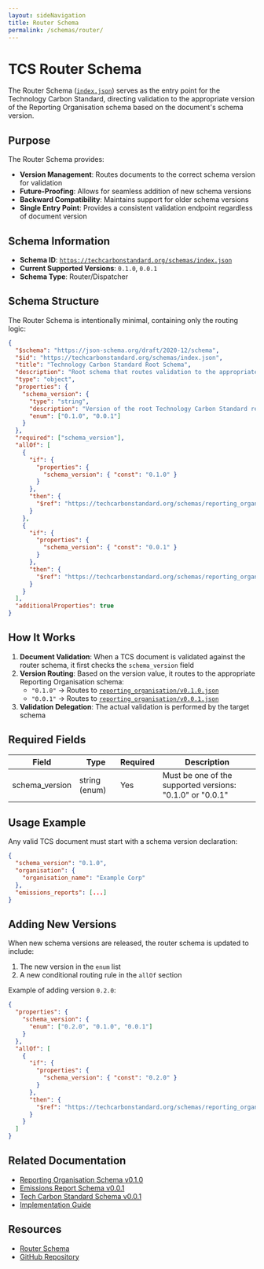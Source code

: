 ```yaml
---
layout: sideNavigation
title: Router Schema
permalink: /schemas/router/
---
```


# TCS Router Schema

The Router Schema ([`index.json`](/schemas/index.json)) serves as the entry point for the Technology Carbon Standard, directing validation to the appropriate version of the Reporting Organisation schema based on the document's schema version.

## Purpose

The Router Schema provides:

- **Version Management**: Routes documents to the correct schema version for validation
- **Future-Proofing**: Allows for seamless addition of new schema versions
- **Backward Compatibility**: Maintains support for older schema versions
- **Single Entry Point**: Provides a consistent validation endpoint regardless of document version

## Schema Information

- **Schema ID**: [`https://techcarbonstandard.org/schemas/index.json`](/schemas/index.json)
- **Current Supported Versions**: `0.1.0`, `0.0.1`
- **Schema Type**: Router/Dispatcher

## Schema Structure

The Router Schema is intentionally minimal, containing only the routing logic:

```json
{
  "$schema": "https://json-schema.org/draft/2020-12/schema",
  "$id": "https://techcarbonstandard.org/schemas/index.json",
  "title": "Technology Carbon Standard Root Schema",
  "description": "Root schema that routes validation to the appropriate version of the Technology Carbon Standard",
  "type": "object",
  "properties": {
    "schema_version": {
      "type": "string",
      "description": "Version of the root Technology Carbon Standard report schema being used",
      "enum": ["0.1.0", "0.0.1"]
    }
  },
  "required": ["schema_version"],
  "allOf": [
    {
      "if": {
        "properties": {
          "schema_version": { "const": "0.1.0" }
        }
      },
      "then": {
        "$ref": "https://techcarbonstandard.org/schemas/reporting_organisation/v0.1.0.json"
      }
    },
    {
      "if": {
        "properties": {
          "schema_version": { "const": "0.0.1" }
        }
      },
      "then": {
        "$ref": "https://techcarbonstandard.org/schemas/reporting_organisation/v0.0.1.json"
      }
    }
  ],
  "additionalProperties": true
}
```

## How It Works

1. **Document Validation**: When a TCS document is validated against the router schema, it first checks the `schema_version` field
2. **Version Routing**: Based on the version value, it routes to the appropriate Reporting Organisation schema:
   - `"0.1.0"` → Routes to [`reporting_organisation/v0.1.0.json`](/schemas/reporting_organisation/v0.1.0.json)
   - `"0.0.1"` → Routes to [`reporting_organisation/v0.0.1.json`](/schemas/reporting_organisation/v0.0.1.json)
3. **Validation Delegation**: The actual validation is performed by the target schema

## Required Fields

| Field | Type | Required | Description |
|-------|------|----------|-------------|
| schema_version | string (enum) | Yes | Must be one of the supported versions: "0.1.0" or "0.0.1" |

## Usage Example

Any valid TCS document must start with a schema version declaration:

```json
{
  "schema_version": "0.1.0",
  "organisation": {
    "organisation_name": "Example Corp"
  },
  "emissions_reports": [...]
}
```

## Adding New Versions

When new schema versions are released, the router schema is updated to include:

1. The new version in the `enum` list
2. A new conditional routing rule in the `allOf` section

Example of adding version `0.2.0`:

```json
{
  "properties": {
    "schema_version": {
      "enum": ["0.2.0", "0.1.0", "0.0.1"]
    }
  },
  "allOf": [
    {
      "if": {
        "properties": {
          "schema_version": { "const": "0.2.0" }
        }
      },
      "then": {
        "$ref": "https://techcarbonstandard.org/schemas/reporting_organisation/v0.2.0.json"
      }
    }
  ]
}
```


## Related Documentation

- [Reporting Organisation Schema v0.1.0](/schemas/reporting-organisation/v0-1-0)
- [Emissions Report Schema v0.0.1](/schemas/emissions-report/v0-0-1)
- [Tech Carbon Standard Schema v0.0.1](/schemas/tech-carbon-standard/v0-0-1)
- [Implementation Guide](/schemas/implementation-guide)

## Resources

- [Router Schema](https://techcarbonstandard.org/schemas/index.json)
- [GitHub Repository](https://github.com/ScottLogic/Technology-Carbon-Standard/)